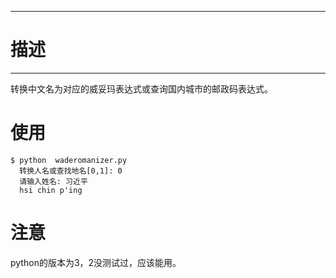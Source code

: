 -------------
# 描述 #
-------------
转换中文名为对应的威妥玛表达式或查询国内城市的邮政码表达式。

# 使用 #
	$ python  waderomanizer.py
	  转换人名或查找地名[0,1]: 0
	  请输入姓名: 习近平
	  hsi chin p'ing

# 注意 #
python的版本为3，2没测试过，应该能用。
